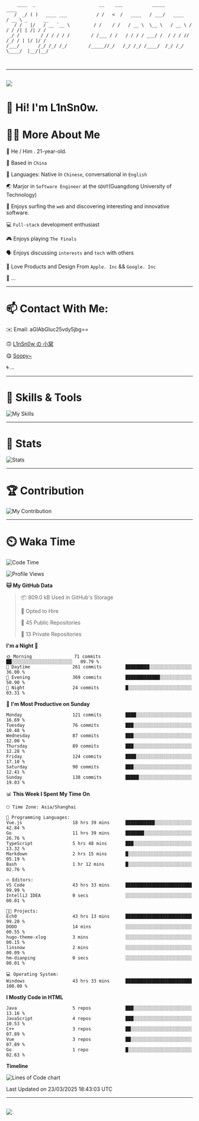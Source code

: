 ```

    ____  _                        __    ___           _____           ____           
   /  _/ ( )   ____ ___           / /   <  /   ____   / ___/   ____   / __ \ _      __
   / /   |/   / __ `__ \         / /    / /   / __ \  \__ \   / __ \ / / / /| | /| / /
 _/ /        / / / / / /        / /___ / /   / / / / ___/ /  / / / // /_/ / | |/ |/ / 
/___/       /_/ /_/ /_/        /_____//_/   /_/ /_/ /____/  /_/ /_/ \____/  |__/|__/  
                                                                                      
                                          

```

---

##
![](https://raw.githubusercontent.com/lin-snow/lin-snow/output/github-contribution-grid-snake-dark.svg)

# 👋 Hi! I'm L1nSn0w.

# 👨‍💻 More About Me

🤠 He / Him . 21-year-old.

🎈 Based in `China`
  
🤔 Languages: Native in `Chinese`, conversational in `English`

🌏 Marjor in `Software Engineer` at the `GDUT`(Guangdong University of Technology)

🛟 Enjoys surfing the `web` and discovering interesting and innovative software.

💻 `Full-stack` development enthusiast

🎮 Enjoys playing `The Finals`

🗣️ Enjoys discussing `interests` and `tech` with others

👾 Love Products and Design From `Apple. Inc` && `Google. Inc`  

🤪 ...

---

# 📫 Contact With Me:

✉️ Email: aGlAbGluc25vdy5jbg==

🙃 [L1nSn0w の 小窝](https://linsnow.cn)

😋 [Soopy~](https://soopy.cn)

🌀 ...

---

# 🔮 Skills & Tools

![My Skills](/assets/skillicons.svg)

---

# 🍟 Stats

![Stats](https://github-profile-trophy.vercel.app/?username=lin-snow&theme=nord&no-frame=true&column=9)

<!-- <div style="text-align: center;">
    <a href="https://github.com/lin-snow">
        <img align="center" src="https://githubstat.linsnow.cn/api/top-langs/?username=lin-snow&layout=donut&langs_count=8" />
    </a>
    <a href="https://github.com/lin-snow">
        <img align="center" src="https://githubstat.linsnow.cn/api?username=lin-snow&count_private=true&show_icons=true&theme=default&show=reviews,discussions_started,discussions_answered,prs_merged,prs_merged_percentage" />
    </a>
</div> -->

---

# 🏆 Contribution

![My Contribution](https://activitygraph.linsnow.cn/graph?username=lin-snow&theme=github-compact&days=30)

---

# ⏲️ Waka Time

<!--START_SECTION:waka-->
![Code Time](http://img.shields.io/badge/Code%20Time-579%20hrs%205%20mins-blue)

![Profile Views](http://img.shields.io/badge/Profile%20Views-5-blue)

**🐱 My GitHub Data** 

> 📦 809.0 kB Used in GitHub's Storage 
 > 
> 💼 Opted to Hire
 > 
> 📜 45 Public Repositories 
 > 
> 🔑 13 Private Repositories 
 > 
**I'm a Night 🦉** 

```text
🌞 Morning                71 commits          ██░░░░░░░░░░░░░░░░░░░░░░░   09.79 % 
🌆 Daytime                261 commits         █████████░░░░░░░░░░░░░░░░   36.00 % 
🌃 Evening                369 commits         █████████████░░░░░░░░░░░░   50.90 % 
🌙 Night                  24 commits          █░░░░░░░░░░░░░░░░░░░░░░░░   03.31 % 
```
📅 **I'm Most Productive on Sunday** 

```text
Monday                   121 commits         ████░░░░░░░░░░░░░░░░░░░░░   16.69 % 
Tuesday                  76 commits          ███░░░░░░░░░░░░░░░░░░░░░░   10.48 % 
Wednesday                87 commits          ███░░░░░░░░░░░░░░░░░░░░░░   12.00 % 
Thursday                 89 commits          ███░░░░░░░░░░░░░░░░░░░░░░   12.28 % 
Friday                   124 commits         ████░░░░░░░░░░░░░░░░░░░░░   17.10 % 
Saturday                 90 commits          ███░░░░░░░░░░░░░░░░░░░░░░   12.41 % 
Sunday                   138 commits         █████░░░░░░░░░░░░░░░░░░░░   19.03 % 
```


📊 **This Week I Spent My Time On** 

```text
🕑︎ Time Zone: Asia/Shanghai

💬 Programming Languages: 
Vue.js                   18 hrs 39 mins      ███████████░░░░░░░░░░░░░░   42.84 % 
Go                       11 hrs 39 mins      ███████░░░░░░░░░░░░░░░░░░   26.76 % 
TypeScript               5 hrs 48 mins       ███░░░░░░░░░░░░░░░░░░░░░░   13.32 % 
Markdown                 2 hrs 15 mins       █░░░░░░░░░░░░░░░░░░░░░░░░   05.19 % 
Bash                     1 hr 12 mins        █░░░░░░░░░░░░░░░░░░░░░░░░   02.76 % 

🔥 Editors: 
VS Code                  43 hrs 33 mins      █████████████████████████   99.99 % 
IntelliJ IDEA            0 secs              ░░░░░░░░░░░░░░░░░░░░░░░░░   00.01 % 

🐱‍💻 Projects: 
Ech0                     43 hrs 13 mins      █████████████████████████   99.20 % 
DOOO                     14 mins             ░░░░░░░░░░░░░░░░░░░░░░░░░   00.55 % 
hugo-theme-xlog          3 mins              ░░░░░░░░░░░░░░░░░░░░░░░░░   00.15 % 
linsnow                  2 mins              ░░░░░░░░░░░░░░░░░░░░░░░░░   00.09 % 
hm-dianping              0 secs              ░░░░░░░░░░░░░░░░░░░░░░░░░   00.01 % 

💻 Operating System: 
Windows                  43 hrs 33 mins      █████████████████████████   100.00 % 
```

**I Mostly Code in HTML** 

```text
Java                     5 repos             ███░░░░░░░░░░░░░░░░░░░░░░   13.16 % 
JavaScript               4 repos             ███░░░░░░░░░░░░░░░░░░░░░░   10.53 % 
C++                      3 repos             ██░░░░░░░░░░░░░░░░░░░░░░░   07.89 % 
Vue                      3 repos             ██░░░░░░░░░░░░░░░░░░░░░░░   07.89 % 
Go                       1 repo              █░░░░░░░░░░░░░░░░░░░░░░░░   02.63 % 
```



**Timeline**

![Lines of Code chart](https://raw.githubusercontent.com/lin-snow/lin-snow/main/assets/bar_graph.png)


 Last Updated on 23/03/2025 18:43:03 UTC
<!--END_SECTION:waka-->



---
##
![](./profile-3d-contrib/profile-night-rainbow.svg)
